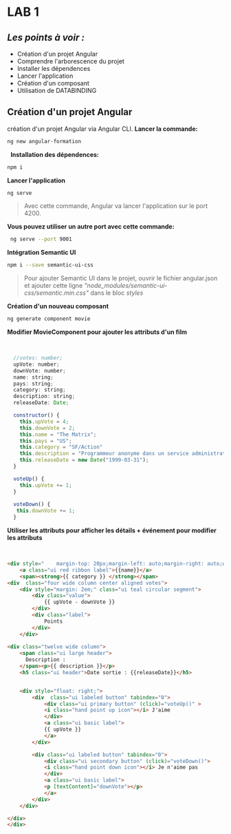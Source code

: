 # LAB 1
## _Les points à voir :_

- Création d'un projet Angular
- Comprendre l'arborescence du projet 
- Installer les dépendences
- Lancer l'application
- Création d'un composant
- Utilisation de DATABINDING


## Création d'un projet Angular

création d'un projet Angular via Angular CLI. 
**Lancer la commande:**
```sh
ng new angular-formation
```
 
**Installation des dépendences:**
```sh
npm i
```

**Lancer l'application**
```sh
ng serve
```
> Avec cette commande, Angular va lancer l'application sur le port 4200.

**Vous pouvez utiliser un autre port avec cette commande:**
```sh
 ng serve --port 9001
```

**Intégration Semantic UI**
```sh
npm i --save semantic-ui-css
```
> Pour ajouter Semantic UI dans le projet, ouvrir le fichier angular.json et ajouter cette ligne *"node_modules/semantic-ui-css/semantic.min.css"* dans le bloc *styles* 
>
>

**Création d'un nouveau composant**
```sh
ng generate component movie
```

**Modifier MovieComponent pour ajouter les attributs d'un film**

<br>

```js
  //votes: number;
  upVote: number;
  downVote: number;
  name: string;
  pays: string;
  category: string;
  description: string;
  releaseDate: Date;

  constructor() { 
    this.upVote = 4;
    this.downVote = 2;
    this.name = "The Matrix";
    this.pays = "US";
    this.category = "SF/Action"
    this.description = "Programmeur anonyme dans un service administratif le jour, Thomas Anderson devient Neo la nuit venue. Sous ce pseudonyme, il est l'un des pirates les plus recherchés du cyber-espace";
    this.releaseDate = new Date("1999-03-31");
  }

  voteUp() {
    this.upVote += 1;
  }
    
  voteDown() {
   this.downVote += 1;
  }

```


**Utiliser les attributs pour afficher les détails + événement pour modifier les attributs**

<br>

```html
<div style="    margin-top: 20px;margin-left: auto;margin-right: auto;width: 50%;"class="ui teal segment">
    <a class="ui red ribbon label">{{name}}</a>
    <span><strong>{{ category }} </strong></span>
<div  class="four wide column center aligned votes">
    <div style="margin: 2em;" class="ui teal circular segment">
        <div class="value">
            {{ upVote - downVote }}
        </div>
        <div class="label">
            Points
        </div>
    </div>
    
<div class="twelve wide column">
    <span class="ui large header">
      Description :   
    </span><p>{{ description }}</p>
    <h5 class="ui header">Date sortie : {{releaseDate}}</h5> 


    <div style="float: right;">
        <div  class="ui labeled button" tabindex="0">
            <div class="ui primary button" (click)="voteUp()" >
            <i class="hand point up icon"></i> J'aime
            </div>
            <a class="ui basic label">
            {{ upVote }}
            </a>
        </div>

        <div class="ui labeled button" tabindex="0">
            <div class="ui secondary button" (click)="voteDown()">
            <i class="hand point down icon"></i> Je n'aime pas
            </div>
            <a class="ui basic label">
            <p [textContent]="downVote"></p>
            </a>
        </div>
    </div>

</div>
</div>
```


